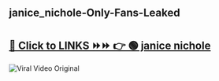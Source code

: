 
 ## janice_nichole-Only-Fans-Leaked

# <h2><a href="https://clipsfans.com/janice_nichole&ref=git">🔗 Click to LINKS ⏩⏩ 👉 🟢 janice nichole </a></h2>

<a href="https://clipsfans.com/janice_nichole&ref=git" rel="nofollow" data-target="animated-image.originalLink"><img src="https://i.ibb.co.com/xMMVF88/686577567.gif" alt="Viral Video Original" style="max-width: 100%; display: inline-block;" data-target="animated-image.originalImage"></a>
